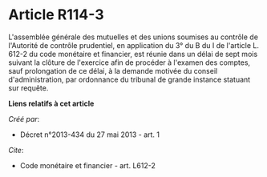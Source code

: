 # Article R114-3

L'assemblée générale des mutuelles et des unions soumises au contrôle de l'Autorité de contrôle prudentiel, en application du
3° du B du I de l'article L. 612-2 du code monétaire et financier, est réunie dans un délai de sept mois suivant la clôture
de l'exercice afin de procéder à l'examen des comptes, sauf prolongation de ce délai, à la demande motivée du conseil
d'administration, par ordonnance du tribunal de grande instance statuant sur requête.

**Liens relatifs à cet article**

_Créé par_:

  - Décret n°2013-434 du 27 mai 2013 - art. 1

_Cite_:

  - Code monétaire et financier - art. L612-2
